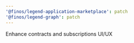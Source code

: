 ```yaml
---
'@finos/legend-application-marketplace': patch
'@finos/legend-graph': patch
---
```


Enhance contracts and subscriptions UI/UX
